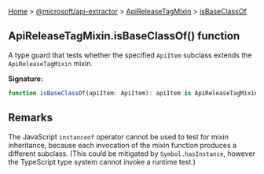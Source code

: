 [Home](./index) &gt; [@microsoft/api-extractor](./api-extractor.md) &gt; [ApiReleaseTagMixin](./api-extractor.apireleasetagmixin.md) &gt; [isBaseClassOf](./api-extractor.apireleasetagmixin.isbaseclassof.md)

## ApiReleaseTagMixin.isBaseClassOf() function

A type guard that tests whether the specified `ApiItem` subclass extends the `ApiReleaseTagMixin` mixin.

<b>Signature:</b>

```typescript
function isBaseClassOf(apiItem: ApiItem): apiItem is ApiReleaseTagMixin;
```

## Remarks

The JavaScript `instanceof` operator cannot be used to test for mixin inheritance, because each invocation of the mixin function produces a different subclass. (This could be mitigated by `Symbol.hasInstance`<!-- -->, however the TypeScript type system cannot invoke a runtime test.)


